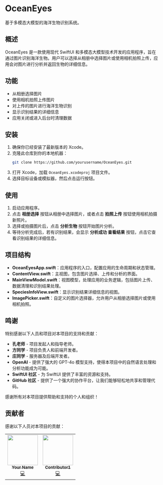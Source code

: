 # OceanEyes

基于多模态大模型的海洋生物识别系统。

## 概述

OceanEyes 是一款使用现代 SwiftUI 和多模态大模型技术开发的应用程序，旨在通过图片识别海洋生物。用户可以选择从相册中选择图片或使用相机拍照上传，应用会对图片进行分析并返回生物的详细信息。

## 功能

- 从相册选择图片
- 使用相机拍照上传图片
- 对上传的图片进行海洋生物识别
- 显示识别结果的详细信息
- 应用关闭或进入后台时清理数据

## 安装

1. 确保你已经安装了最新版本的 Xcode。
2. 克隆此仓库到你的本地机器：
    ```sh
    git clone https://github.com/yourusername/OceanEyes.git
    ```
3. 打开 Xcode，加载 `OceanEyes.xcodeproj` 项目文件。
4. 选择目标设备或模拟器，然后点击运行按钮。

## 使用

1. 启动应用程序。
2. 点击 **相册选择** 按钮从相册中选择图片，或者点击 **拍照上传** 按钮使用相机拍摄新照片。
3. 选择或拍摄图片后，点击 **分析生物** 按钮开始图片分析。
4. 等待分析完成后，若有识别结果，会显示 **分析成功 查看结果** 按钮，点击它查看识别结果的详细信息。

## 项目结构

- **OceanEyesApp.swift**：应用程序的入口，配置应用的生命周期和状态管理。
- **ContentView.swift**：主视图，包含图片选择、上传和分析的界面。
- **MainViewModel.swift**：视图模型，处理应用的业务逻辑，包括图片上传、数据清理和识别结果处理。
- **SpeciesInfoView.swift**：显示识别结果详细信息的视图。
- **ImagePicker.swift**：自定义的图片选择器，允许用户从相册选择图片或使用相机拍照。

## 鸣谢

特别感谢以下人员和项目对本项目的支持和贡献：

- **孔老师** - 项目发起人和指导老师。
- **方同学** - 项目负责人和前端开发者。
- **庄同学** - 服务器及后端开发者。
- **OpenAI** - 提供了强大的 GPT-4o 模型支持，使得本项目中的自然语言处理和分析功能成为可能。
- **SwiftUI 社区** - 为 SwiftUI 提供了丰富的资源和支持。
- **GitHub 社区** - 提供了一个强大的协作平台，让我们能够轻松地共享和管理代码。

感谢所有对本项目提供帮助和支持的个人和组织！

## 贡献者

感谢以下人员对本项目的贡献：

<!-- ALL-CONTRIBUTORS-LIST:START - Do not remove or modify this section -->
<!-- prettier-ignore -->
<table>
  <tr>
    <td align="center"><a href="https://github.com/ftx66"><img src="https://avatars.githubusercontent.com/ftx66?v=4" width="100px;" alt=""/><br /><sub><b>Your Name</b></sub></a><br /><a href="https://github.com/ftx66/your-repo/commits?author=ftx66" title="Code">💻</a></td>
    <td align="center"><a href="https://github.com/contributor1"><img src="https://avatars.githubusercontent.com/contributor1?v=4" width="100px;" alt=""/><br /><sub><b>Contributor1</b></sub></a><br /><a href="https://github.com/yourusername/your-repo/commits?author=contributor1" title="Code">💻</a></td>
  </tr>
</table>
<!-- ALL-CONTRIBUTORS-LIST:END -->
